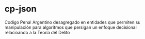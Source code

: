 # cp-json
Codigo Penal Argentino desagregado en entidades que permiten su manipulación para algoritmos que persigan un enfoque decisional relacioando a la Teoría del Delito
